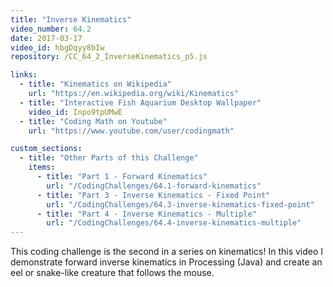 ```yaml
---
title: "Inverse Kinematics"
video_number: 64.2
date: 2017-03-17
video_id: hbgDqyy8bIw
repository: /CC_64_2_InverseKinematics_p5.js

links:
  - title: "Kinematics on Wikipedia"
    url: "https://en.wikipedia.org/wiki/Kinematics"
  - title: "Interactive Fish Aquarium Desktop Wallpaper"
    video_id: Inpo9tpUMwE
  - title: "Coding Math on Youtube"
    url: "https://www.youtube.com/user/codingmath"

custom_sections:
  - title: "Other Parts of this Challenge"
    items:
      - title: "Part 1 - Forward Kinematics"
        url: "/CodingChallenges/64.1-forward-kinematics"
      - title: "Part 3 - Inverse Kinematics - Fixed Point"
        url: "/CodingChallenges/64.3-inverse-kinematics-fixed-point"
      - title: "Part 4 - Inverse Kinematics - Multiple"
        url: "/CodingChallenges/64.4-inverse-kinematics-multiple"
---
```


This coding challenge is the second in a series on kinematics!
In this video I demonstrate forward inverse kinematics in Processing (Java) and create an eel or snake-like creature that follows the mouse.
